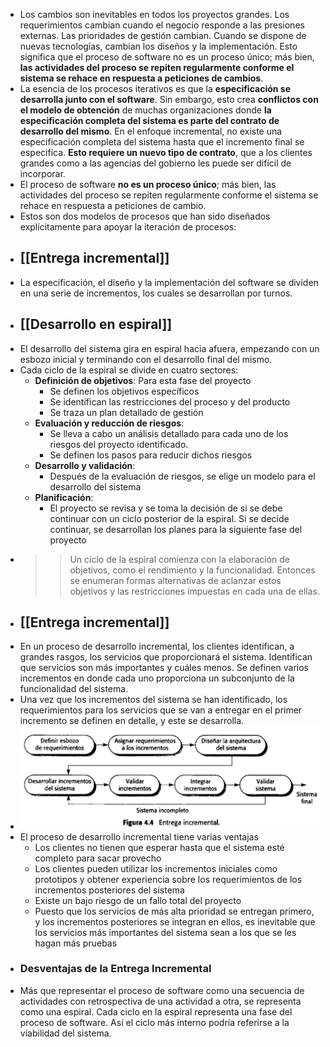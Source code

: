 - Los cambios son inevitables en todos los proyectos grandes. Los requerimientos cambian cuando el negocio responde a las presiones externas. Las prioridades de gestión cambian. Cuando se dispone de nuevas tecnologías, cambian los diseños y la implementación. Esto significa que el proceso de software no es un proceso único; más bien, **las actividades del proceso se repiten regularmente conforme el sistema se rehace en respuesta a peticiones de cambios**.
- La esencia de los procesos iterativos es que la **especificación se desarrolla junto con el software**. Sin embargo, esto crea **conflictos con el modelo de obtención** de muchas organizaciones donde **la especificación completa del sistema es parte del contrato de desarrollo del mismo**. En el enfoque incremental, no existe una especificación completa del sistema hasta que el incremento final se especifica. **Esto requiere un nuevo tipo de contrato**, que a los clientes grandes como a las agencias del gobierno les puede ser difícil de incorporar.
- El proceso de software **no es un proceso único**; más bien, las actividades del proceso se repiten regularmente conforme el sistema se rehace en respuesta a peticiones de cambio.
- Estos son dos modelos de procesos que han sido diseñados explícitamente para apoyar la iteración de procesos:
- ## [[Entrega incremental]]
- La especificación, el diseño y la implementación del software se dividen en una serie de incrementos, los cuales se desarrollan por turnos.
- ## [[Desarrollo en espiral]]
- El desarrollo del sistema gira en espiral hacia afuera, empezando con un esbozo inicial y terminando con el desarrollo final del mismo.
- Cada ciclo de la espiral se divide en cuatro sectores:
	- **Definición de objetivos**: Para esta fase del proyecto
		- Se definen los objetivos específicos
		- Se identifican las restricciones del proceso y del producto
		- Se traza un plan detallado de gestión
	- **Evaluación y reducción de riesgos**:
		- Se lleva a cabo un análisis detallado para cada uno de los riesgos del  proyecto identificado.
		- Se definen los pasos para reducir dichos riesgos
	- **Desarrollo y validación**:
		- Después de la evaluación de riesgos, se elige un modelo para el desarrollo del sistema
	- **Planificación**:
		- El proyecto se revisa y se toma la decisión de si se debe continuar con un ciclo posterior de la espiral. Si se decide continuar, se desarrollan los planes para la siguiente fase del proyecto
- >> Un ciclo de la espiral comienza con la elaboración de objetivos, como el rendimiento y la funcionalidad. Entonces se enumeran formas alternativas de aclanzar estos objetivos y las restricciones impuestas en cada una de ellas.
- ## [[Entrega incremental]]
- En un proceso de desarrollo incremental, los clientes identifican, a grandes rasgos, los servicios que proporcionará el sistema. Identifican que servicios son más importantes y cuáles menos. Se definen varios incrementos en donde cada uno proporciona un subconjunto de la funcionalidad del sistema.
- Una vez que los incrementos del sistema se han identificado, los requerimientos para los servicios que se van a entregar en el primer incremento se definen en detalle, y este se desarrolla.
- ![4A70B05C-19D2-4F90-9D5D-B60537D108C0.jpeg](../assets/4A70B05C-19D2-4F90-9D5D-B60537D108C0_1693180822448_0.jpeg)
- El proceso de desarrollo incremental tiene varias ventajas
	- Los clientes no tienen que esperar hasta que el sistema esté completo para sacar provecho
	- Los clientes pueden utilizar los incrementos iniciales como prototipos y obtener experiencia sobre los requerimientos de los incrementos posteriores del sistema
	- Existe un bajo riesgo de un fallo total del proyecto
	- Puesto que los servicios de más alta prioridad se entregan primero, y los incrementos posteriores se integran en ellos, es inevitable que los servicios más importantes del sistema sean a los que se les hagan más pruebas
- ### Desventajas de la Entrega Incremental
- Más que representar el proceso de software como una secuencia de actividades con retrospectiva de una actividad a otra, se representa como una espiral. Cada ciclo en la espiral representa una fase del proceso de software. Así el ciclo más interno podría referirse a la viabilidad del sistema.